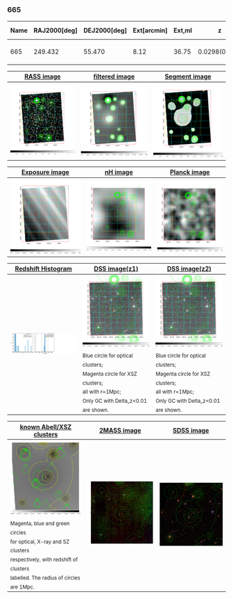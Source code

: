 <div STYLE="page-break-after: always;"></div>

### 665

|Name|RAJ2000[deg]|DEJ2000[deg] |Ext[arcmin]| Ext,ml | z | z_src| C|GC(XSZ,Delta_z<0.01)| GC(OPT,Delta_z<0.01)|GC| R_sig[arcmin] | R500[arcmin] | R500[Mpc]| CRsig[c/s] | CR500[c/s] |L500[1E44 erg/s]|F500[1E-12 erg/s/cm^2]| M500[1E14 Msun]|Tx[keV]|Cnt_sig|Beta|Rc[arcmin]|Comment|Alias|
|---|---|---|---|---|---|------|---|--------|---------|----------|---|---|---|---|---|---|---|---|---|---|---|---|---|---|
|665| 249.432| 55.470| 8.12| 36.75| 0.0298(0.005)| z1,| G| -| -| C, N, W| 12.700| 13.392| 0.480| 0.115(0.026)| 0.116(0.026)| 0.033(0.006)| 1.628(0.308)| 0.32(0.03)| 1.08(0.07)| 92.1| 0.728(-0.149+0.178)| 8.057(-1.813+1.785)| -| t396|

|[RASS image](../image/665/665_img.pdf)|[filtered image](../image/665/665_fil.pdf)|[Segment image](../image/665/665_seg.pdf)|
|-------------------|--------------------|-------------------|
| <img src="../image/665/665_img.png" width="300">  | <img src="../image/665/665_fil.png" width="300">   | <img src="../image/665/665_seg.png" width="300">  |

|[Exposure image](../image/665/665_mex.pdf)| [nH image](../image/665/665_nh.pdf)| [Planck image](../image/665/665_p.pdf)|
|-------------------|--------------------|-------------------|
|<img src="../image/665/665_mex.png" width="300">   | <img src="../image/665/665_nh.png" width="300">    | <img src="../image/665/665_p.png" width="300"> |

|[Redshift Histogram](../image/665/665_zg.pdf) | [DSS image(z1)](../image/665/665_dss_z1.pdf)      |  [DSS image(z2)](../image/665/665_dss_z2.pdf)    |
|-------------------|--------------------|-------------------|
|<img src="../image/665/665_zg.png" width="300"> |<img src="../image/665/665_dss_z1.png" width="300"> <sub><br>Blue circle for optical clusters; <br>Magenta circle for XSZ clusters; <br>all with r=1Mpc; <br>Only GC with Delta_z<0.01 are shown. </sub>| <img src="../image/665/665_dss_z2.png" width="300"><sub><br>Blue circle for optical clusters; <br>Magenta circle for XSZ clusters; <br>all with r=1Mpc; <br>Only GC with Delta_z<0.01 are shown. </sub> |

|[known Abell/XSZ clusters](../image/665/665_gc.pdf) | [2MASS image](../image/665/665_2mass.pdf)      |[SDSS image](../image/665/665_sdss.pdf)   |
|-------------------|-------------------|-------------------|
|<img src=../image/665/665_gc.png width="300"> <br><sub>Magenta, blue and green circles <br>for optical, X-ray and SZ clusters <br>respectively, with redshift of clusters <br>labelled. The radius of circles <br>are 1Mpc.</sub>|<img src="../image/665/665_2mass.png" width="300">  | <img src="../image/665/665_sdss.png" width="300">  |




